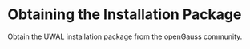 # Obtaining the Installation Package<a name="EN-US_TOPIC_0000001757750645"></a>

Obtain the UWAL installation package from the openGauss community.

